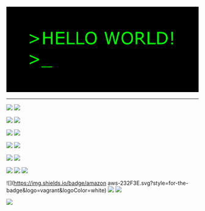 ![main image](helloworld.gif)



---
![](https://img.shields.io/badge/java-%23ED8B00.svg?style=for-the-badge&logo=java&logoColor=black)
![](https://img.shields.io/badge/java-007396.svg?style=for-the-badge&logo=java&logoColor=black)

![](https://img.shields.io/badge/html5-%23E34F26.svg?style=for-the-badge&logo=html5&logoColor=white)
![](https://img.shields.io/badge/html5-E34F26.svg?style=for-the-badge&logo=html5&logoColor=white)

![](https://img.shields.io/badge/css3-%231572B6.svg?style=for-the-badge&logo=css3&logoColor=white)
![](https://img.shields.io/badge/css3-1572B6.svg?style=for-the-badge&logo=css3&logoColor=white)

![](https://img.shields.io/badge/javascript-%23323330.svg?style=for-the-badge&logo=javascript&logoColor=%23F7DF1E)
![](https://img.shields.io/badge/javascript-F7DF1E.svg?style=for-the-badge&logo=javascript&logoColor=%23F7DF1E)

![](https://img.shields.io/badge/docker-%230db7ed.svg?style=for-the-badge&logo=docker&logoColor=white)
![](https://img.shields.io/badge/docker-2496ED.svg?style=for-the-badge&logo=docker&logoColor=white)

![](https://img.shields.io/badge/Linux-FCC624?style=for-the-badge&logo=linux&logoColor=black)
![](https://img.shields.io/badge/mysql-4479A1.svg?style=for-the-badge&logo=mysql&logoColor=white)
![](https://img.shields.io/badge/vagrant-1868F2.svg?style=for-the-badge&logo=vagrant&logoColor=white)

![](https://img.shields.io/badge/amazon aws-232F3E.svg?style=for-the-badge&logo=vagrant&logoColor=white)
![](https://img.shields.io/badge/amazon-aws-232F3E.svg?style=for-the-badge&logo=vagrant&logoColor=white)
![](https://img.shields.io/badge/Amazon-AWS-232F3E.svg?style=for-the-badge&logo=vagrant&logoColor=white)

![](https://img.shields.io/badge/Jenkins-D24939.svg?style=for-the-badge&logo=vagrant&logoColor=white)





